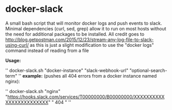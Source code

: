 # docker-slack
A small bash script that will monitor docker logs and push events to slack.
Minimal dependencies (curl, sed, grep) allow it to run on most hosts without the need for additional packages to be installed.  All credit goes to http://blog.getpostman.com/2015/12/23/stream-any-log-file-to-slack-using-curl/ as this is just a slight modification to use the "docker logs" command instead of reading from a file

**Usage:**

''
docker-slack.sh "docker-instance" "slack-webhook-url" "optional-search-term"
''
**example:** (pushes all 404 errors from a docker instance named nginx):

''
docker-slack.sh "nginx" "https://hooks.slack.com/services/T00000000/B00000000/XXXXXXXXXXXXXXXXXXXXXXXX" " 404 "
''
